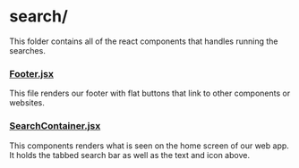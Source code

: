 # search/

This folder contains all of the react components that handles running the searches.

### [Footer.jsx](Footer.jsx)
This file renders our footer with flat buttons that link to other components or websites.

### [SearchContainer.jsx](SearchContaier.jsx)
This components renders what is seen on the home screen of our web app. It holds the tabbed search bar as well as the text and icon above.